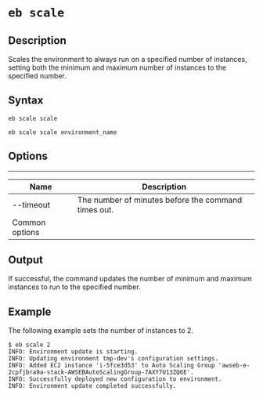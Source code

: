 # `eb scale`<a name="eb3-scale"></a>

## Description<a name="eb3-scaledescription"></a>

Scales the environment to always run on a specified number of instances, setting both the minimum and maximum number of instances to the specified number\.

## Syntax<a name="eb3-scalesyntax"></a>

 `eb scale scale` 

 `eb scale scale environment_name` 

## Options<a name="eb3-scaleoptions"></a>


****  

|  Name  |  Description  | 
| --- | --- | 
|  \-\-timeout  |  The number of minutes before the command times out\.  | 
|  Common options  |  | 

## Output<a name="eb3-scaleoutput"></a>

If successful, the command updates the number of minimum and maximum instances to run to the specified number\.

## Example<a name="eb3-scaleexample"></a>

The following example sets the number of instances to 2\.

```
$ eb scale 2
INFO: Environment update is starting.
INFO: Updating environment tmp-dev's configuration settings.
INFO: Added EC2 instance 'i-5fce3d53' to Auto Scaling Group 'awseb-e-2cpfjbra9a-stack-AWSEBAutoScalingGroup-7AXY7U13ZQ6E'.
INFO: Successfully deployed new configuration to environment.
INFO: Environment update completed successfully.
```